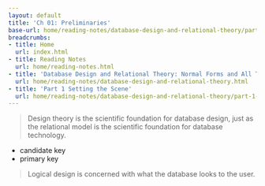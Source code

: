 ```yaml
---
layout: default
title: 'Ch 01: Preliminaries'
base-url: home/reading-notes/database-design-and-relational-theory/part-1-setting-the-scene/ch-01-preliminaries.html
breadcrumbs:
- title: Home
  url: index.html
- title: Reading Notes
  url: home/reading-notes.html
- title: 'Database Design and Relational Theory: Normal Forms and All That Jazz'
  url: home/reading-notes/database-design-and-relational-theory.html
- title: 'Part 1 Setting the Scene'
  url: home/reading-notes/database-design-and-relational-theory/part-1-setting-the-scene.html
---
```


> Design theory is the scientific foundation for database design, just as the relational model is the scientific foundation for database technology.

- candidate key
- primary key

> Logical design is concerned with what the database looks to the user.
